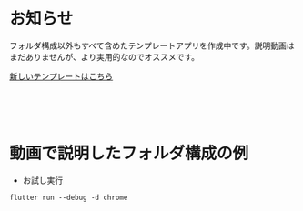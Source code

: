# お知らせ

フォルダ構成以外もすべて含めたテンプレートアプリを作成中です。説明動画はまだありませんが、より実用的なのでオススメです。

[新しいテンプレートはこちら](https://github.com/rubydog-jp/templates/tree/main/flutter_android_ios)

<br />
<br />
<br />

# 動画で説明したフォルダ構成の例

- お試し実行

```
flutter run --debug -d chrome
```
